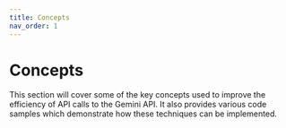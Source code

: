 ```yaml
---
title: Concepts
nav_order: 1
---
```


# Concepts

This section will cover some of the key concepts used to improve the efficiency of API calls to the Gemini API. It also provides various code samples which demonstrate how these techniques can be implemented.